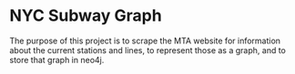 # NYC Subway Graph

The purpose of this project is to scrape the MTA website for information about the current stations and lines, to represent those as a graph, and to store that graph in neo4j.
